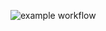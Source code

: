 ![example workflow](https://github.com/SukruSaygili/Opgave1_CI/actions/workflows/gradle.yml/badge.svg)

